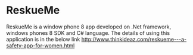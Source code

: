 # ReskueMe
ReskueMe is a window phone 8 app developed on .Net framework, windows phones 8 SDK and C# language. 
The details of using this application is in the below link
http://www.thinkideaz.com/reskueme---a-safety-app-for-women.html
